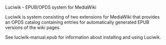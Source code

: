 Luciwik - EPUB/OPDS system for MediaWiki

Luciwik is system consisting of two extensions for
MediaWiki that provides an OPDS catalog containing
entries for automatically generated EPUB versions
of the wiki pages.

See luciwik-manual.epub for information about
installing and using Luciwik.

